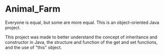 # Animal_Farm
Everyone is equal, but some are more equal. This is an object-oriented Java project.

This project was made to better understand the concept of inheritance and constructor in Java, the structure and function of the get and set functions, and the use of "this" object.
